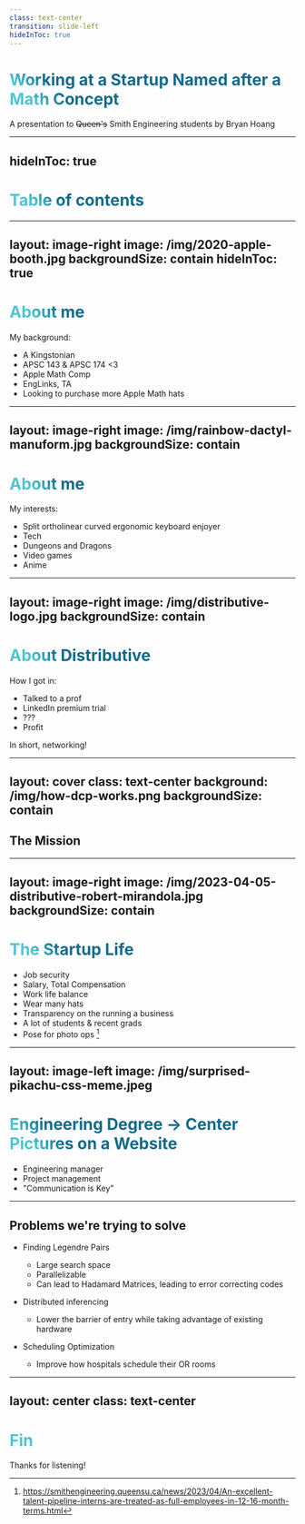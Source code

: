 ```yaml
---
class: text-center
transition: slide-left
hideInToc: true
---
```


# Working at a Startup Named after a Math Concept

A presentation to ~~Queen's~~ Smith Engineering students by Bryan Hoang

<!--
The last comment block of each slide will be treated as slide notes. It will be visible and editable in Presenter Mode along with the slide. [Read more in the docs](https://sli.dev/guide/syntax.html#notes)
-->

---
hideInToc: true
---

# Table of contents

<Toc maxDepth="1"></Toc>

<!--
You can have `style` tag in markdown to override the style for the current page.
Learn more: https://sli.dev/guide/syntax#embedded-styles
-->

<style>
h1 {
  background-color: #2B90B6;
  background-image: linear-gradient(45deg, #4EC5D4 10%, #146b8c 20%);
  background-size: 100%;
  -webkit-background-clip: text;
  -moz-background-clip: text;
  -webkit-text-fill-color: transparent;
  -moz-text-fill-color: transparent;
}
</style>

<!--
Here is another comment.
-->

---
layout: image-right
image: /img/2020-apple-booth.jpg
backgroundSize: contain
hideInToc: true
---

# About me

My background:

- A Kingstonian
- APSC 143 & APSC 174 <3
- Apple Math Comp
- EngLinks, TA
- Looking to purchase more Apple Math hats

<!--
- Sidehustle -> extracurricular
-->

---
layout: image-right
image: /img/rainbow-dactyl-manuform.jpg
backgroundSize: contain
---

# About me

My interests:

- Split ortholinear curved ergonomic keyboard enjoyer
- Tech
- Dungeons and Dragons
- Video games
- Anime

---
layout: image-right
image: /img/distributive-logo.jpg
backgroundSize: contain
---

# About Distributive

How I got in:

- Talked to a prof
- LinkedIn premium trial
- ???
- Profit

In short, networking!

---
layout: cover
class: text-center
background: /img/how-dcp-works.png
backgroundSize: contain
---

## The Mission

---
layout: image-right
image: /img/2023-04-05-distributive-robert-mirandola.jpg
backgroundSize: contain
---

# The Startup Life

- Job security
- Salary, Total Compensation
- Work life balance
- Wear many hats
- Transparency on the running a business
- A lot of students & recent grads
- Pose for photo ops [^photo-op]

[^photo-op]: https://smithengineering.queensu.ca/news/2023/04/An-excellent-talent-pipeline-interns-are-treated-as-full-employees-in-12-16-month-terms.html

---
layout: image-left
image: /img/surprised-pikachu-css-meme.jpeg
---

# Engineering Degree -> Center Pictures on a Website

- Engineering manager
- Project management
- "Communication is Key"

---

## Problems we're trying to solve

- Finding Legendre Pairs
  - Large search space
  - Parallelizable
  - Can lead to Hadamard Matrices, leading to error correcting codes

- Distributed inferencing
  - Lower the barrier of entry while taking advantage of existing hardware

- Scheduling Optimization
  - Improve how hospitals schedule their OR rooms

---
layout: center
class: text-center
---

# Fin

Thanks for listening!
